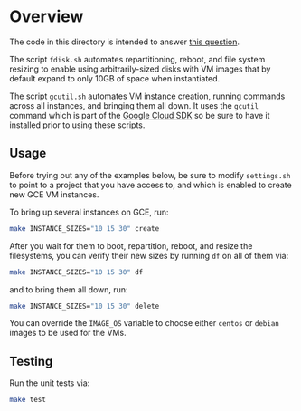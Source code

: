 Overview
========

The code in this directory is intended to answer
[this question](https://stackoverflow.com/q/24021214).

The script `fdisk.sh` automates repartitioning, reboot, and file system resizing
to enable using arbitrarily-sized disks with VM images that by default expand to
only 10GB of space when instantiated.

The script `gcutil.sh` automates VM instance creation, running commands across
all instances, and bringing them all down. It uses the `gcutil` command which is
part of the [Google Cloud SDK](https://developers.google.com/cloud/sdk/) so be
sure to have it installed prior to using these scripts.

Usage
-----

Before trying out any of the examples below, be sure to modify `settings.sh` to
point to a project that you have access to, and which is enabled to create new
GCE VM instances.

To bring up several instances on GCE, run:

```bash
make INSTANCE_SIZES="10 15 30" create
```

After you wait for them to boot, repartition, reboot, and resize the
filesystems, you can verify their new sizes by running `df` on all of them via:

```bash
make INSTANCE_SIZES="10 15 30" df
```

and to bring them all down, run:

```bash
make INSTANCE_SIZES="10 15 30" delete
```

You can override the `IMAGE_OS` variable to choose either `centos` or `debian`
images to be used for the VMs.

Testing
-------

Run the unit tests via:

```bash
make test
```
